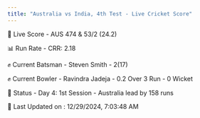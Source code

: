 ```yaml
---
title: "Australia vs India, 4th Test - Live Cricket Score"
---
```


🔴 Live Score - AUS 474 & 53/2 (24.2)  

📊 Run Rate - CRR: 2.18  

✊ Current Batsman - Steven Smith - 2(17)  

✊ Current Bowler - Ravindra Jadeja - 0.2 Over 3 Run - 0 Wicket  

📑 Status - Day 4: 1st Session - Australia lead by 158 runs

📝 Last Updated on : 12/29/2024, 7:03:48 AM  

